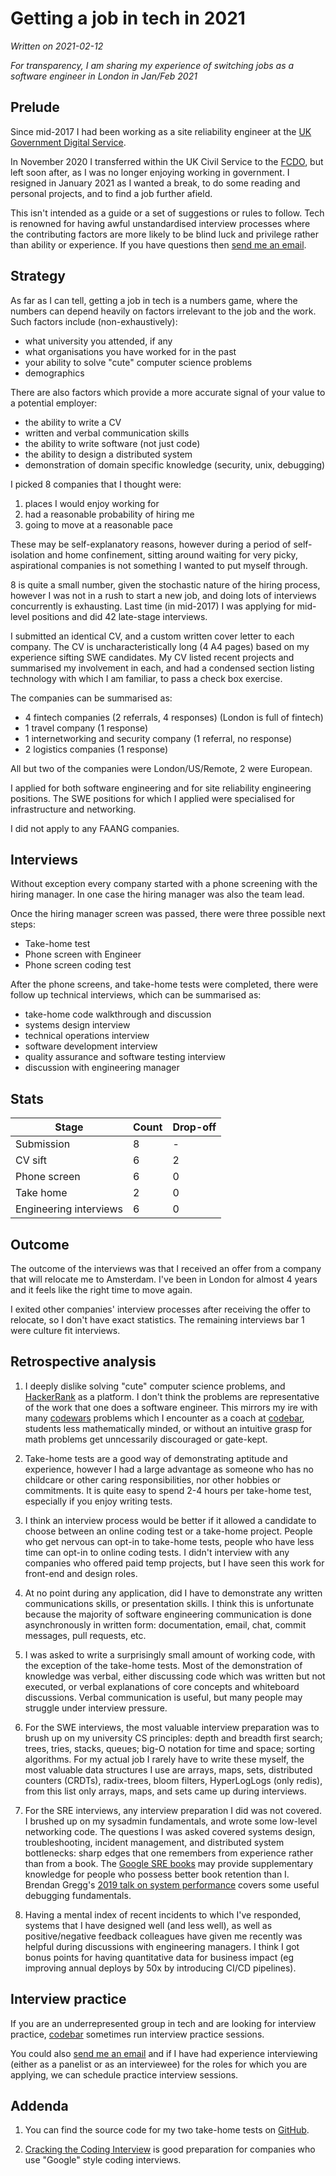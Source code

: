 # Getting a job in tech in 2021

_Written on 2021-02-12_

_For transparency, I am sharing my experience of switching jobs as a software
engineer in London in Jan/Feb 2021_

## Prelude

Since mid-2017 I had been working as a site reliability engineer at the
[UK Government Digital Service](https://www.gov.uk/government/organisations/government-digital-service).

In November 2020 I transferred within the UK Civil Service to the
[FCDO](https://www.gov.uk/government/organisations/foreign-commonwealth-development-office),
but left soon after, as I was no longer enjoying working in government.  I
resigned in January 2021 as I wanted a break, to do some reading and personal
projects, and to find a job further afield.

This isn't intended as a guide or a set of suggestions or rules to follow. Tech
is renowned for having awful unstandardised interview processes where the
contributing factors are more likely to be blind luck and privilege rather than
ability or experience. If you have questions then
[send me an email](mailto:interviews@toby.codes).

## Strategy

As far as I can tell, getting a job in tech is a numbers game, where the
numbers can depend heavily on factors irrelevant to the job and the work. Such
factors include (non-exhaustively):

* what university you attended, if any
* what organisations you have worked for in the past
* your ability to solve "cute" computer science problems
* demographics

There are also factors which provide a more accurate signal of your value
to a potential employer:

* the ability to write a CV
* written and verbal communication skills
* the ability to write software (not just code)
* the ability to design a distributed system
* demonstration of domain specific knowledge (security, unix, debugging)

I picked 8 companies that I thought were:

1. places I would enjoy working for
2. had a reasonable probability of hiring me
3. going to move at a reasonable pace

These may be self-explanatory reasons, however during a period of
self-isolation and home confinement, sitting around waiting for very picky,
aspirational companies is not something I wanted to put myself through.

8 is quite a small number, given the stochastic nature of the hiring process,
however I was not in a rush to start a new job, and doing lots of interviews
concurrently is exhausting. Last time (in mid-2017) I was applying for mid-level
positions and did 42 late-stage interviews.

I submitted an identical CV, and a custom written cover letter to each company. The
CV is uncharacteristically long (4 A4 pages) based on my experience sifting SWE
candidates.  My CV listed recent projects and summarised my involvement in
each, and had a condensed section listing technology with which I am familiar,
to pass a check box exercise.

The companies can be summarised as:

* 4 fintech companies (2 referrals, 4 responses) (London is full of fintech)
* 1 travel company (1 response)
* 1 internetworking and security company (1 referral, no response)
* 2 logistics companies (1 response)

All but two of the companies were London/US/Remote, 2 were European.

I applied for both software engineering and for site reliability engineering
positions. The SWE positions for which I applied were specialised for
infrastructure and networking.

I did not apply to any FAANG companies.

## Interviews

Without exception every company started with a phone screening with the hiring
manager. In one case the hiring manager was also the team lead.

Once the hiring manager screen was passed, there were three possible next steps:

* Take-home test
* Phone screen with Engineer
* Phone screen coding test

After the phone screens, and take-home tests were completed, there were follow
up technical interviews, which can be summarised as:

* take-home code walkthrough and discussion
* systems design interview
* technical operations interview
* software development interview
* quality assurance and software testing interview
* discussion with engineering manager

## Stats

| Stage                  | Count | Drop-off |
| -----                  | ----- | -------- | 
| Submission             | 8     | -        | 
| CV sift                | 6     | 2        | 
| Phone screen           | 6     | 0        | 
| Take home              | 2     | 0        | 
| Engineering interviews | 6     | 0        | 

## Outcome

The outcome of the interviews was that I received an offer from a company that
will relocate me to Amsterdam. I've been in London for almost 4 years and it
feels like the right time to move again.

I exited other companies' interview processes after receiving the offer to
relocate, so I don't have exact statistics. The remaining interviews bar 1 were
culture fit interviews.

## Retrospective analysis

1. I deeply dislike solving "cute" computer science problems, and
   [HackerRank](https://www.hackerrank.com/dashboard) as a platform. I don't
   think the problems are representative of the work that one does a software
   engineer. This mirrors my ire with many [codewars](https://www.codewars.com)
   problems which I encounter as a coach at [codebar](https://codebar.io),
   students less mathematically minded, or without an intuitive grasp for math
   problems get unncessarily discouraged or gate-kept.

1. Take-home tests are a good way of demonstrating aptitude and experience,
   however I had a large advantage as someone who has no childcare or other
   caring responsibilities, nor other hobbies or commitments. It is quite easy
   to spend 2-4 hours per take-home test, especially if you enjoy writing tests.

1. I think an interview process would be better if it allowed a candidate to
   choose between an online coding test or a take-home project. People who get
   nervous can opt-in to take-home tests, people who have less time can opt-in
   to online coding tests. I didn't interview with any companies who offered
   paid temp projects, but I have seen this work for front-end and design
   roles.

1. At no point during any application, did I have to demonstrate any written
   communications skills, or presentation skills. I think this is unfortunate
   because the majority of software engineering communication is done
   asynchronously in written form: documentation, email, chat, commit messages,
   pull requests, etc.

1. I was asked to write a surprisingly small amount of working code, with the
   exception of the take-home tests. Most of the demonstration of knowledge was
   verbal, either discussing code which was written but not executed, or verbal
   explanations of core concepts and whiteboard discussions. Verbal
   communication is useful, but many people may struggle under interview
   pressure.

1. For the SWE interviews, the most valuable interview preparation was to brush
   up on my university CS principles: depth and breadth first search; trees,
   tries, stacks, queues; big-O notation for time and space; sorting
   algorithms. For my actual job I rarely have to write these myself, the most
   valuable data structures I use are arrays, maps, sets, distributed counters
   (CRDTs), radix-trees, bloom filters, HyperLogLogs (only redis), from this
   list only arrays, maps, and sets came up during interviews.

1. For the SRE interviews, any interview preparation I did was not covered. I
   brushed up on my sysadmin fundamentals, and wrote some low-level networking
   code. The questions I was asked covered systems design, troubleshooting,
   incident management, and distributed system bottlenecks: sharp edges that
   one remembers from experience rather than from a book. The
   [Google SRE books](https://sre.google/books/) may provide supplementary
   knowledge for people who possess better book
   retention than I. Brendan Gregg's
   [2019 talk on system performance](http://www.brendangregg.com/blog/2020-03-08/lisa2019-linux-systems-performance.html)
   covers some useful debugging fundamentals.

1. Having a mental index of recent incidents to which I've responded, systems
   that I have designed well (and less well), as well as positive/negative
   feedback colleagues have given me recently was helpful during discussions
   with engineering managers.
   I think I got bonus points for having quantitative data for business impact
   (eg improving annual deploys by 50x by introducing CI/CD pipelines).

## Interview practice

If you are an underrepresented group in tech and are looking for interview
practice, [codebar](https://codebar.io) sometimes run interview practice
sessions.

You could also [send me an email](mailto:interviews@toby.codes) and if I have
had experience interviewing (either as a panelist or as an interviewee) for the
roles for which you are applying, we can schedule practice interview sessions.

## Addenda

1. You can find the source code for my two take-home tests on
   [GitHub](https://github.com/tlwr/take-home-projects).

1. [Cracking the Coding Interview](https://www.crackingthecodinginterview.com)
   is good preparation for companies who use "Google" style coding interviews.
